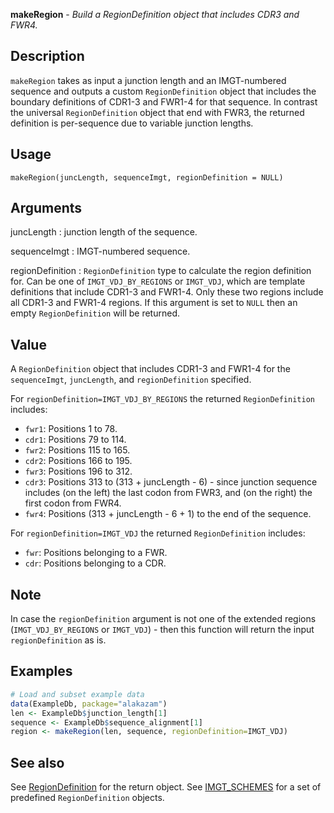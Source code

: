 **makeRegion** - *Build a RegionDefinition object that includes CDR3 and FWR4.*

Description
--------------------

`makeRegion` takes as input a junction length and an IMGT-numbered sequence
and outputs a custom `RegionDefinition` object that includes the boundary definitions of 
CDR1-3 and FWR1-4 for that sequence. In contrast the universal `RegionDefinition` object 
that end with FWR3, the returned definition is per-sequence due to variable junction lengths.


Usage
--------------------
```
makeRegion(juncLength, sequenceImgt, regionDefinition = NULL)
```

Arguments
-------------------

juncLength
:   junction length of the sequence.

sequenceImgt
:   IMGT-numbered sequence.

regionDefinition
:   `RegionDefinition` type to calculate the region definition for. 
Can be one of `IMGT_VDJ_BY_REGIONS` or `IMGT_VDJ`,
which are template definitions that include CDR1-3 and FWR1-4. 
Only these two regions include all CDR1-3 and FWR1-4 regions.
If this argument is set to `NULL` then an empty 
`RegionDefinition` will be returned.




Value
-------------------

A `RegionDefinition` object that includes CDR1-3 and FWR1-4 for the  
`sequenceImgt`, `juncLength`, and `regionDefinition` specified.

For `regionDefinition=IMGT_VDJ_BY_REGIONS` the returned `RegionDefinition` 
includes:


+ `fwr1`:   Positions 1 to 78.
+ `cdr1`:   Positions 79 to 114.
+ `fwr2`:   Positions 115 to 165.
+ `cdr2`:   Positions 166 to 195.
+ `fwr3`:   Positions 196 to 312.
+ `cdr3`:   Positions 313 to (313 + juncLength - 6) - since junction 
sequence includes (on the left) the last codon from FWR3, and 
(on the right) the first codon from FWR4.  
+ `fwr4`:   Positions (313 + juncLength - 6 + 1) to the end of the sequence.


For `regionDefinition=IMGT_VDJ` the returned `RegionDefinition` includes:


+ `fwr`:   Positions belonging to a FWR.
+ `cdr`:   Positions belonging to a CDR.



Note
-------------------

In case the `regionDefinition` argument is not one of the extended
regions (`IMGT_VDJ_BY_REGIONS` or `IMGT_VDJ`) - then this
function will return the input `regionDefinition` as is.



Examples
-------------------

```R
# Load and subset example data
data(ExampleDb, package="alakazam")  
len <- ExampleDb$junction_length[1]
sequence <- ExampleDb$sequence_alignment[1]
region <- makeRegion(len, sequence, regionDefinition=IMGT_VDJ)
```



See also
-------------------

See [RegionDefinition](RegionDefinition-class.md) for the return object. 
See [IMGT_SCHEMES](IMGT_SCHEMES.md) for a set of predefined `RegionDefinition` objects.






